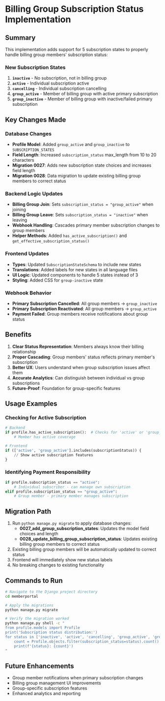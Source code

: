 # Billing Group Subscription Status Implementation

## Summary

This implementation adds support for 5 subscription states to properly handle billing group members' subscription status:

### New Subscription States

1. **`inactive`** - No subscription, not in billing group
2. **`active`** - Individual subscription active  
3. **`cancelling`** - Individual subscription cancelling
4. **`group_active`** - Member of billing group with active primary subscription
5. **`group_inactive`** - Member of billing group with inactive/failed primary subscription

## Key Changes Made

### Database Changes
- **Profile Model**: Added `group_active` and `group_inactive` to `SUBSCRIPTION_STATES`
- **Field Length**: Increased `subscription_status` max_length from 10 to 20 characters
- **Migration 0027**: Adds new subscription state choices and increases field length
- **Migration 0028**: Data migration to update existing billing group members to correct status

### Backend Logic Updates
- **Billing Group Join**: Sets `subscription_status = "group_active"` when joining
- **Billing Group Leave**: Sets `subscription_status = "inactive"` when leaving  
- **Webhook Handling**: Cascades primary member subscription changes to group members
- **Helper Methods**: Added `has_active_subscription()` and `get_effective_subscription_status()`

### Frontend Updates
- **Types**: Updated `SubscriptionStateSchema` to include new states
- **Translations**: Added labels for new states in all language files
- **UI Logic**: Updated components to handle 5 states instead of 3
- **Styling**: Added CSS for `group-inactive` state

### Webhook Behavior
- **Primary Subscription Cancelled**: All group members → `group_inactive`
- **Primary Subscription Reactivated**: All group members → `group_active`
- **Payment Failed**: Group members receive notifications about group status

## Benefits

1. **Clear Status Representation**: Members always know their billing relationship
2. **Proper Cascading**: Group members' status reflects primary member's subscription
3. **Better UX**: Users understand when group subscription issues affect them
4. **Accurate Analytics**: Can distinguish between individual vs group subscriptions
5. **Future-Proof**: Foundation for group-specific features

## Usage Examples

### Checking for Active Subscription
```python
# Backend
if profile.has_active_subscription():  # Checks for 'active' or 'group_active'
    # Member has active coverage

# Frontend  
if (['active', 'group_active'].includes(subscriptionStatus)) {
    // Show active subscription features
}
```

### Identifying Payment Responsibility
```python
if profile.subscription_status == "active":
    # Individual subscriber - can manage own subscription
elif profile.subscription_status == "group_active": 
    # Group member - primary member manages subscription
```

## Migration Path

1. Run `python manage.py migrate` to apply database changes:
   - **0027_add_group_subscription_states**: Updates the model field choices and length
   - **0028_update_billing_group_subscription_status**: Updates existing billing group members to correct status
2. Existing billing group members will be automatically updated to correct status
3. Frontend will immediately show new status labels
4. No breaking changes to existing functionality

## Commands to Run

```bash
# Navigate to the Django project directory
cd memberportal

# Apply the migrations
python manage.py migrate

# Verify the migration worked
python manage.py shell -c "
from profile.models import Profile
print('Subscription status distribution:')
for status in ['inactive', 'active', 'cancelling', 'group_active', 'group_inactive']:
    count = Profile.objects.filter(subscription_status=status).count()
    print(f'{status}: {count}')
"
```

## Future Enhancements

- Group member notifications when primary subscription changes
- Billing group management UI improvements
- Group-specific subscription features
- Enhanced analytics and reporting
